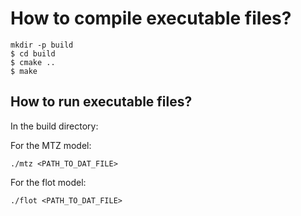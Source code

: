 # How to compile executable files?

```shell
mkdir -p build
$ cd build
$ cmake ..
$ make
```

## How to run executable files?

In the build directory:

For the MTZ model:

```shell
./mtz <PATH_TO_DAT_FILE>
```

For the flot model:

```shell
./flot <PATH_TO_DAT_FILE>
```
